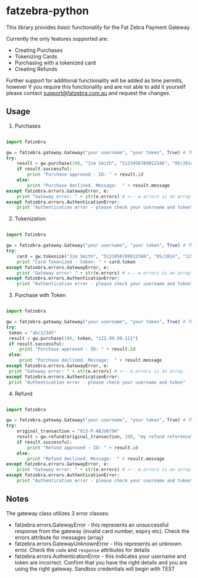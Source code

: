 fatzebra-python
===============

This library provides *basic* functionality for the Fat Zebra Payment Gateway.

Currently the only features supported are:

 * Creating Purchases
 * Tokenizing Cards
 * Purchasing with a tokenized card
 * Creating Refunds

Further support for additional functionality will be added as time permits, however if you require this funcitonality and are not able to
add it yourself please contact support@fatzebra.com.au and request the changes.


Usage
-----

1. Purchases

```python

import fatzebra

gw = fatzebra.gateway.Gateway("your username", "your token", True) # The final param indicates whether or not to use the sandbox
try:
    result = gw.purchase(100, "Jim Smith", "5123456789012346", "05/2014", "123", "122.99.99.111")
    if result.successful:
        print "Purchase approved - ID: " + result.id
    else:
        print "Purchase declined. Message:  " + result.message
except fatzebra.errors.GatewayError, e:
    print "Gateway error: " + str(e.errors) # <-- e.errors is an array.
except fatzebra.errors.AuthenticationError:
    print "Authentication error - please check your username and token"
```

2. Tokenization

```python

import fatzebra

gw = fatzebra.gateway.Gateway("your username", "your token", True) # The final param indicates whether or not to use the sandbox
try:
    card = gw.tokenize("Jim Smith", "5123456789012346", "05/2014", "123")
    print "Card Tokenized - token: " + card.token
except fatzebra.errors.GatewayError, e:
    print "Gateway error: " + str(e.errors) # <-- e.errors is an array.
except fatzebra.errors.AuthenticationError:
    print "Authentication error - please check your username and token"
```

3. Purchase with Token

```python

import fatzebra

gw = fatzebra.gateway.Gateway("your username", "your token", True) # The final param indicates whether or not to use the sandbox
try:
 token = "abc12345"
 result = gw.purchase(100, token, "122.99.99.111")
 if result.successful:
     print "Purchase approved - ID: " + result.id
 else:
     print "Purchase declined. Message:  " + result.message
except fatzebra.errors.GatewayError, e:
 print "Gateway error: " + str(e.errors) # <-- e.errors is an array.
except fatzebra.errors.AuthenticationError:
 print "Authentication error - please check your username and token"
```

4. Refund

```python

import fatzebra

gw = fatzebra.gateway.Gateway("your username", "your token", True) # The final param indicates whether or not to use the sandbox
try:
    original_transaction = "013-P-ABJU879H"
    result = gw.refund(original_transaction, 100, "my refund reference")
    if result.successful:
        print "Refund approved - ID: " + result.id
    else:
        print "Refund declined. Message:  " + result.message
except fatzebra.errors.GatewayError, e:
    print "Gateway error: " + str(e.errors) # <-- e.errors is an array.
except fatzebra.errors.AuthenticationError:
    print "Authentication error - please check your username and token"
```


Notes
-----

The gateway class utilizes 3 error classes:

 * fatzebra.errors.GatewayError - this represents an unsuccessful response from the gateway (invalid card number, expiry etc). Check the errors attribute for messages (array)
 * fatzebra.errors.GatewayUnknownError - this represents an unknown error. Check the `code` and `response` attributes for details
 * fatzebra.errors.AuthenticationError - this indicates your username and token are incorrect. Confirm that you have the right details and you are using the right gateway. Sandbox credentials will begin with TEST

 